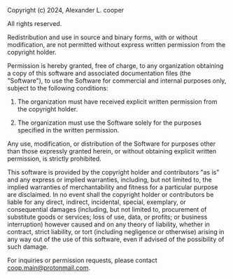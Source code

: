 Copyright (c) 2024, Alexander L. cooper

All rights reserved.

Redistribution and use in source and binary forms, with or without modification, are not permitted without express written permission from the copyright holder.

Permission is hereby granted, free of charge, to any organization obtaining a copy of this software and associated documentation files (the "Software"), to use the Software for commercial and internal purposes only, subject to the following conditions:

1. The organization must have received explicit written permission from the copyright holder.

2. The organization must use the Software solely for the purposes specified in the written permission.

Any use, modification, or distribution of the Software for purposes other than those expressly granted herein, or without obtaining explicit written permission, is strictly prohibited.

This software is provided by the copyright holder and contributors "as is" and any express or implied warranties, including, but not limited to, the implied warranties of merchantability and fitness for a particular purpose are disclaimed. In no event shall the copyright holder or contributors be liable for any direct, indirect, incidental, special, exemplary, or consequential damages (including, but not limited to, procurement of substitute goods or services; loss of use, data, or profits; or business interruption) however caused and on any theory of liability, whether in contract, strict liability, or tort (including negligence or otherwise) arising in any way out of the use of this software, even if advised of the possibility of such damage.

For inquiries or permission requests, please contact coop.main@protonmail.com.
